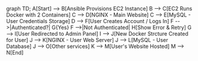 graph TD;
    A[Start] --> B[Ansible Provisions EC2 Instance]
    B --> C[EC2 Runs Docker with 2 Containers]
    C --> D[NGINX - Main Website]
    C --> E[MySQL - User Credentials Storage]
    D --> F[User Creates Account / Logs In]
    F -->|Authenticated?| G{Yes}
    F -->|Not Authenticated| H[Show Error & Retry] 
    G --> I[User Redirected to Admin Panel]
    I --> J[New Docker Strcture Created for User]
    J --> K[NGINX - User Web Server]
    J --> L[MySQL - User Database]
    J --> O[Other services]
    K --> M[User's Website Hosted]
    M --> N[End]